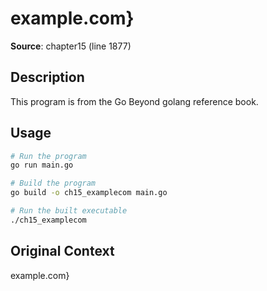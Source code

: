 # example.com}

**Source**: chapter15 (line 1877)

## Description

This program is from the Go Beyond golang reference book.

## Usage

```bash
# Run the program
go run main.go

# Build the program
go build -o ch15_examplecom main.go

# Run the built executable
./ch15_examplecom
```

## Original Context

example.com}
